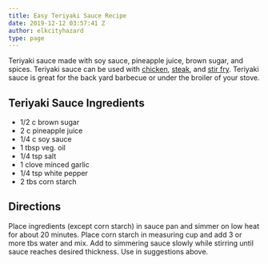 ```yaml
---
title: Easy Teriyaki Sauce Recipe
date: 2019-12-12 03:57:41 Z
author: elkcityhazard
type: page
---
```


Teriyaki sauce made with soy sauce, pineapple juice, brown sugar, and spices. Teriyaki sauce can be used with [chicken][1], [steak][2], and [stir fry][3]. Teriyaki sauce is great for the back yard barbecue or under the broiler of your stove.

## Teriyaki Sauce Ingredients

  * 1/2 c brown sugar
  * 2 c pineapple juice
  * 1/4 c soy sauce
  * 1 tbsp veg. oil
  * 1/4 tsp salt
  * 1 clove minced garlic
  * 1/4 tsp white pepper
  * 2 tbs corn starch

## Directions

Place ingredients (except corn starch) in sauce pan and simmer on low heat for about 20 minutes. Place corn starch in measuring cup and add 3 or more tbs water and mix. Add to simmering sauce slowly while stirring until sauce reaches desired thickness. Use in suggestions above.

 [1]: /wordpress/quick-and-easy-chicken-recipes/
 [2]: /wordpress/grilling-cookouts-and-barbecues/grilled-sirloin-steak-recipe/
 [3]: /wordpress/quick-and-easy-chicken-recipes/easy-chicken-stir-fry/